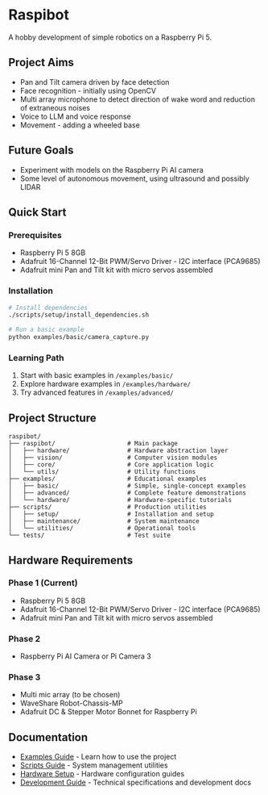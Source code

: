# Raspibot

A hobby development of simple robotics on a Raspberry Pi 5.

## Project Aims

* Pan and Tilt camera driven by face detection
* Face recognition - initially using OpenCV
* Multi array microphone to detect direction of wake word and reduction of extraneous noises
* Voice to LLM and voice response
* Movement - adding a wheeled base

## Future Goals

* Experiment with models on the Raspberry Pi AI camera
* Some level of autonomous movement, using ultrasound and possibly LIDAR

## Quick Start

### Prerequisites
- Raspberry Pi 5 8GB
- Adafruit 16-Channel 12-Bit PWM/Servo Driver - I2C interface (PCA9685)
- Adafruit mini Pan and Tilt kit with micro servos assembled

### Installation
```bash
# Install dependencies
./scripts/setup/install_dependencies.sh

# Run a basic example
python examples/basic/camera_capture.py
```

### Learning Path
1. Start with basic examples in `/examples/basic/`
2. Explore hardware examples in `/examples/hardware/`
3. Try advanced features in `/examples/advanced/`

## Project Structure

```
raspibot/
├── raspibot/                    # Main package
│   ├── hardware/                # Hardware abstraction layer
│   ├── vision/                  # Computer vision modules
│   ├── core/                    # Core application logic
│   └── utils/                   # Utility functions
├── examples/                    # Educational examples
│   ├── basic/                   # Simple, single-concept examples
│   ├── advanced/                # Complete feature demonstrations
│   └── hardware/                # Hardware-specific tutorials
├── scripts/                     # Production utilities
│   ├── setup/                   # Installation and setup
│   ├── maintenance/             # System maintenance
│   └── utilities/               # Operational tools
└── tests/                       # Test suite
```

## Hardware Requirements

### Phase 1 (Current)
* Raspberry Pi 5 8GB
* Adafruit 16-Channel 12-Bit PWM/Servo Driver - I2C interface (PCA9685)
* Adafruit mini Pan and Tilt kit with micro servos assembled

### Phase 2
* Raspberry Pi AI Camera or Pi Camera 3

### Phase 3
* Multi mic array (to be chosen)
* WaveShare Robot-Chassis-MP
* Adafruit DC & Stepper Motor Bonnet for Raspberry Pi

## Documentation

- [Examples Guide](examples/README.md) - Learn how to use the project
- [Scripts Guide](scripts/README.md) - System management utilities
- [Hardware Setup](docs/how_to/) - Hardware configuration guides
- [Development Guide](docs/) - Technical specifications and development docs



